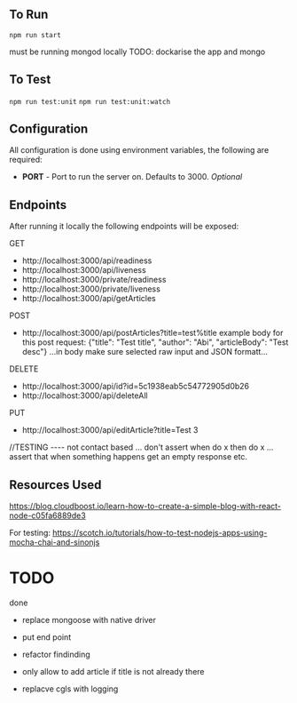 ## To Run

`npm run start`

must be running mongod locally
TODO: dockarise the app and mongo

## To Test

`npm run test:unit`
`npm run test:unit:watch`

## Configuration

All configuration is done using environment variables, the following are required:

- **PORT** - Port to run the server on. Defaults to 3000. _Optional_

## Endpoints

After running it locally the following endpoints will be exposed:

GET

- http://localhost:3000/api/readiness
- http://localhost:3000/api/liveness
- http://localhost:3000/private/readiness
- http://localhost:3000/private/liveness
- http://localhost:3000/api/getArticles

POST

- http://localhost:3000/api/postArticles?title=test%title
  example body for this post request: {"title": "Test title", "author": "Abi", "articleBody": "Test desc"}
  ...in body make sure selected raw input and JSON formatt...

DELETE

- http://localhost:3000/api/id?id=5c1938eab5c54772905d0b26
- http://localhost:3000/api/deleteAll

PUT

- http://localhost:3000/api/editArticle?title=Test 3

//TESTING ---- not contact based ... don't assert when do x then do x ... assert that when something happens get an empty response etc.

## Resources Used

https://blog.cloudboost.io/learn-how-to-create-a-simple-blog-with-react-node-c05fa6889de3

For testing: https://scotch.io/tutorials/how-to-test-nodejs-apps-using-mocha-chai-and-sinonjs

# TODO

done

- replace mongoose with native driver
- put end point
- refactor findinding
- only allow to add article if title is not already there

- replacve cgls with logging
